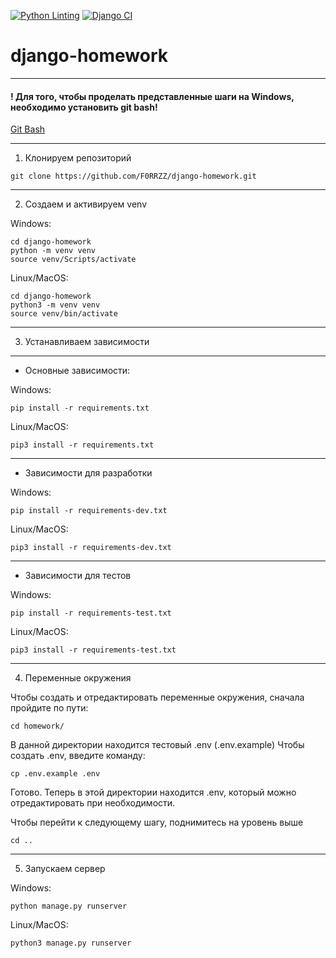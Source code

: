 [![Python Linting](https://github.com/F0RRZZ/django-homework/actions/workflows/python-linting-tests.yml/badge.svg)](https://github.com/F0RRZZ/django-homework/actions/workflows/python-linting-tests.yml)
[![Django CI](https://github.com/F0RRZZ/django-homework/actions/workflows/django-tests.yml/badge.svg)](https://github.com/F0RRZZ/django-homework/actions/workflows/django-tests.yml)

# django-homework
---

#### ! Для того, чтобы проделать представленные шаги на Windows, необходимо установить git bash!
[Git Bash](https://gitforwindows.org/)

---

1. Клонируем репозиторий

```shell
git clone https://github.com/F0RRZZ/django-homework.git
```

---

2. Создаем и активируем venv

Windows:
```shell
cd django-homework
python -m venv venv
source venv/Scripts/activate
```


Linux/MacOS:

```shell
cd django-homework
python3 -m venv venv
source venv/bin/activate
```

---

3. Устанавливаем зависимости
---
* Основные зависимости:

Windows:

```shell
pip install -r requirements.txt
```

Linux/MacOS:

```shell
pip3 install -r requirements.txt
```

---
* Зависимости для разработки

Windows:

```shell
pip install -r requirements-dev.txt
```

Linux/MacOS:

```shell
pip3 install -r requirements-dev.txt
```

---
* Зависимости для тестов

Windows:

```shell
pip install -r requirements-test.txt
```

Linux/MacOS:

```shell
pip3 install -r requirements-test.txt
```

---

4. Переменные окружения

Чтобы создать и отредактировать переменные окружения, сначала пройдите по пути:

```shell
cd homework/
```

В данной директории находится тестовый .env (.env.example)
Чтобы создать .env, введите команду:

```shell
cp .env.example .env
```

Готово. Теперь в этой директории находится .env, который можно отредактировать
при необходимости.

Чтобы перейти к следующему шагу, поднимитесь на уровень выше

```shell
cd ..
```

---

5. Запускаем сервер

Windows:
```shell
python manage.py runserver
```
Linux/MacOS:
```shell
python3 manage.py runserver
```
